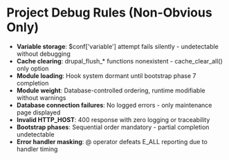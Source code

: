 # Project Debug Rules (Non-Obvious Only)
- **Variable storage**: $conf['variable'] attempt fails silently - undetectable without debugging
- **Cache clearing**: drupal_flush_* functions nonexistent - cache_clear_all() only option
- **Module loading**: Hook system dormant until bootstrap phase 7 completion
- **Module weight**: Database-controlled ordering, runtime modifiable without warnings
- **Database connection failures**: No logged errors - only maintenance page displayed
- **Invalid HTTP_HOST**: 400 response with zero logging or traceability
- **Bootstrap phases**: Sequential order mandatory - partial completion undetectable
- **Error handler masking**: @ operator defeats E_ALL reporting due to handler timing